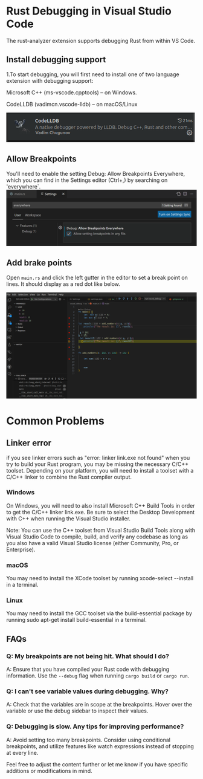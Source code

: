 # Rust Debugging in Visual Studio Code

The rust-analyzer extension supports debugging Rust from within VS Code.

## Install debugging support

1.To start debugging, you will first need to install one of two language extension with debugging support:

Microsoft C++ (ms-vscode.cpptools) – on Windows.

CodeLLDB (vadimcn.vscode-lldb) – on macOS/Linux

![alt text](<Screenshot from 2024-02-05 10-46-00.png>)

## Allow Breakpoints

You'll need to enable the setting Debug: Allow Breakpoints Everywhere, which you can find in the Settings editor (Ctrl+,) by searching on 'everywhere`.
![alt text](allow-breakpoints-everywhere.png)

## Add brake points
Open `main.rs` and click the left gutter in the editor to set a break point on lines. It should display as a red dot like below.

![alt text](<Screenshot from 2024-02-05 11-05-18.png>)
# Common Problems

## Linker error

if you see linker errors such as "error: linker link.exe not found" when you try to build your Rust program, you may be missing the necessary C/C++ toolset. Depending on your platform, you will need to install a toolset with a C/C++ linker to combine the Rust compiler output.

### Windows

On Windows, you will need to also install Microsoft C++ Build Tools in order to get the C/C++ linker link.exe. Be sure to select the Desktop Development with C++ when running the Visual Studio installer.

Note: You can use the C++ toolset from Visual Studio Build Tools along with Visual Studio Code to compile, build, and verify any codebase as long as you also have a valid Visual Studio license (either Community, Pro, or Enterprise).

### macOS

You may need to install the XCode toolset by running xcode-select --install in a terminal.

### Linux

You may need to install the GCC toolset via the build-essential package by running sudo apt-get install build-essential in a terminal.


## FAQs

### Q: My breakpoints are not being hit. What should I do?

A: Ensure that you have compiled your Rust code with debugging information. Use the `--debug` flag when running `cargo build` or `cargo run`.

### Q: I can't see variable values during debugging. Why?

A: Check that the variables are in scope at the breakpoints. Hover over the variable or use the debug sidebar to inspect their values.


### Q: Debugging is slow. Any tips for improving performance?

A: Avoid setting too many breakpoints. Consider using conditional breakpoints, and utilize features like watch expressions instead of stopping at every line.

Feel free to adjust the content further or let me know if you have specific additions or modifications in mind.
